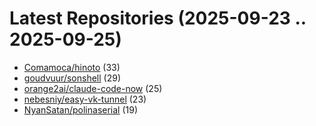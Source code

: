 # Latest Repositories (2025-09-23 .. 2025-09-25)

- [Comamoca/hinoto](https://github.com/Comamoca/hinoto) (33)
- [goudvuur/sonshell](https://github.com/goudvuur/sonshell) (29)
- [orange2ai/claude-code-now](https://github.com/orange2ai/claude-code-now) (25)
- [nebesniy/easy-vk-tunnel](https://github.com/nebesniy/easy-vk-tunnel) (23)
- [NyanSatan/polinaserial](https://github.com/NyanSatan/polinaserial) (19)
